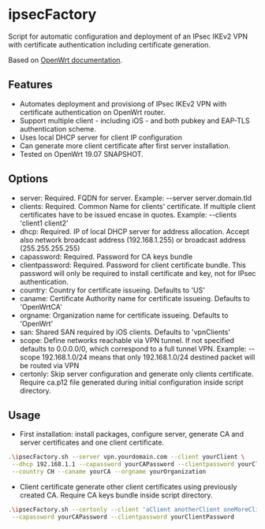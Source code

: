 
# ipsecFactory

Script for automatic configuration and deployment of an IPsec IKEv2 VPN with certificate authentication including certificate generation.

Based on [OpenWrt documentation](https://openwrt.org/docs/guide-user/services/vpn/strongswan/roadwarrior).


## Features

- Automates deployment and provisiong of IPsec IKEv2 VPN with certificate authentication on OpenWrt router.
- Support multiple client - including iOS - and both pubkey and EAP-TLS authentication scheme.
- Uses local DHCP server for client IP configuration
- Can generate more client certificate after first server installation.
- Tested on OpenWrt 19.07 SNAPSHOT.


## Options

- server: Required. FQDN for server. Example: --server server.domain.tld
- clients: Required. Common Name for clients' certificate. If multiple client certificates have to be issued encase in quotes. Example: --clients 'client1 client2'
- dhcp: Required. IP of local DHCP server for address allocation. Accept also network broadcast address (192.168.1.255) or broadcast address (255.255.255.255)
- capassword: Required. Password for CA keys bundle
- clientpassword: Required. Password for client certificate bundle. This password will only be required to install certificate and key, not for IPsec authentication.
- country: Country for certificate issueing. Defaults to 'US'
- caname: Certificate Authority name for certificate issueing. Defaults to 'OpenWrtCA'
- orgname: Organization name for certificate issueing. Defaults to 'OpenWrt'
- san: Shared SAN required by iOS clients. Defaults to 'vpnClients'
- scope: Define networks reachable via VPN tunnel. If not specified defaults to 0.0.0.0/0, which correspond to a full tunnel VPN. Example: --scope 192.168.1.0/24 means that only 192.168.1.0/24 destined packet will be routed via VPN
- certonly: Skip server configuration and generate only clients certificate. Require ca.p12 file generated during initial configuration inside script directory.


## Usage

- First installation: install packages, configure server, generate CA and server certificates and one client certificate.

```bash
.\ipsecFactory.sh --server vpn.yourdomain.com --client yourClient \
 --dhcp 192.168.1.1 --capassword yourCAPassword --clientpassword yourClientPassword \
 --country CH --caname yourCA --orgname yourOrganization
```

- Client certificate generate other client certificates using previously created CA. Require CA keys bundle inside script directory.

```bash
.\ipsecFactory.sh --certonly --client 'aClient anotherClient oneMoreClient' \
 --capassword yourCAPassword --clientpassword yourClientPassword
```
